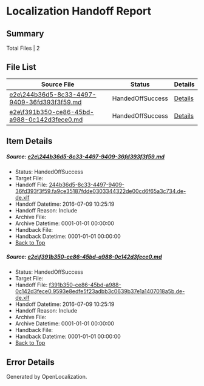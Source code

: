 # <a name='report-top'></a> Localization Handoff Report

## Summary
 Total Files | 2

## File List
 Source File | Status | Details 
 ----------- | ------ | ------- 
 [e2e\244b36d5-8c33-4497-9409-36fd393f3f59.md](https://github.com/OpenLocalizationTestOrg/oltest/blob/2c99883a8e40ceaa99b360bbdd3edcff35fef719/e2e/244b36d5-8c33-4497-9409-36fd393f3f59.md) | HandedOffSuccess | [Details](#5157377ee53e2248413e2abd6cd060e81d84a6912)
 [e2e\f391b350-ce86-45bd-a988-0c142d3fece0.md](https://github.com/OpenLocalizationTestOrg/oltest/blob/2c99883a8e40ceaa99b360bbdd3edcff35fef719/e2e/f391b350-ce86-45bd-a988-0c142d3fece0.md) | HandedOffSuccess | [Details](#d859b99fbd842c159319a112f68a7cfd49fd479d3)

## Item Details
##### <a name='5157377ee53e2248413e2abd6cd060e81d84a6912'></a> Source: [e2e\244b36d5-8c33-4497-9409-36fd393f3f59.md](https://github.com/OpenLocalizationTestOrg/oltest/blob/2c99883a8e40ceaa99b360bbdd3edcff35fef719/e2e/244b36d5-8c33-4497-9409-36fd393f3f59.md)
* Status: HandedOffSuccess
* Target File: 
* Handoff File: [244b36d5-8c33-4497-9409-36fd393f3f59.fa9ce35187fdde0303344322de00cd6f65a3c734.de-de.xlf](https://github.com/OpenLocalizationTestOrg/olhandoff-e2e/blob/b7f4e41cd7531201dd6403233dc04b17e32ef828/ol-handoff/OpenLocalizationTestOrg/oltest-dede-fly/ci/ht/244b36d5-8c33-4497-9409-36fd393f3f59.fa9ce35187fdde0303344322de00cd6f65a3c734.de-de.xlf)
* Handoff Datetime: 2016-07-09 10:25:19
* Handoff Reason: Include
* Archive File: 
* Archive Datetime: 0001-01-01 00:00:00
* Handback File: 
* Handback Datetime: 0001-01-01 00:00:00
* [Back to Top](#report-top)

##### <a name='d859b99fbd842c159319a112f68a7cfd49fd479d3'></a> Source: [e2e\f391b350-ce86-45bd-a988-0c142d3fece0.md](https://github.com/OpenLocalizationTestOrg/oltest/blob/2c99883a8e40ceaa99b360bbdd3edcff35fef719/e2e/f391b350-ce86-45bd-a988-0c142d3fece0.md)
* Status: HandedOffSuccess
* Target File: 
* Handoff File: [f391b350-ce86-45bd-a988-0c142d3fece0.9593e8edfe5f23adbb3c0639b37e1a1407018a5b.de-de.xlf](https://github.com/OpenLocalizationTestOrg/olhandoff-e2e/blob/b7f4e41cd7531201dd6403233dc04b17e32ef828/ol-handoff/OpenLocalizationTestOrg/oltest-dede-fly/ci/ht/f391b350-ce86-45bd-a988-0c142d3fece0.9593e8edfe5f23adbb3c0639b37e1a1407018a5b.de-de.xlf)
* Handoff Datetime: 2016-07-09 10:25:19
* Handoff Reason: Include
* Archive File: 
* Archive Datetime: 0001-01-01 00:00:00
* Handback File: 
* Handback Datetime: 0001-01-01 00:00:00
* [Back to Top](#report-top)


## Error Details

Generated by OpenLocalization.
